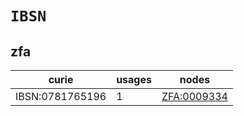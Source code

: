 # `IBSN`

## zfa

| curie           |   usages | nodes                                             |
|-----------------|----------|---------------------------------------------------|
| IBSN:0781765196 |        1 | [ZFA:0009334](https://bioregistry.io/ZFA:0009334) |

